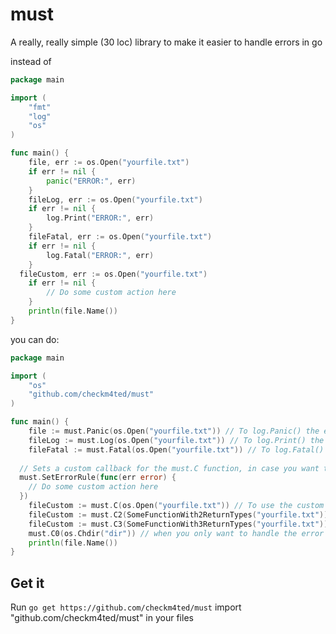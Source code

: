 # must
A really, really simple (30 loc) library to make it easier to handle errors in go

instead of

```go
package main

import (
	"fmt"
	"log"
	"os"
)

func main() {
	file, err := os.Open("yourfile.txt")
	if err != nil {
		panic("ERROR:", err)
	}
	fileLog, err := os.Open("yourfile.txt")
	if err != nil {
		log.Print("ERROR:", err)
	}
	fileFatal, err := os.Open("yourfile.txt")
	if err != nil {
		log.Fatal("ERROR:", err)
	}
  fileCustom, err := os.Open("yourfile.txt")
	if err != nil {
		// Do some custom action here
	}
	println(file.Name())
}
```

you can do:
```go
package main

import (
	"os"
	"github.com/checkm4ted/must"
)

func main() {
	file := must.Panic(os.Open("yourfile.txt")) // To log.Panic() the error
	fileLog := must.Log(os.Open("yourfile.txt")) // To log.Print() the error
	fileFatal := must.Fatal(os.Open("yourfile.txt")) // To log.Fatal() the error
  
  // Sets a custom callback for the must.C function, in case you want to customise what you do with your errors.
  must.SetErrorRule(func(err error) {
    // Do some custom action here
  })
	fileCustom := must.C(os.Open("yourfile.txt")) // To use the custom callback
	fileCustom := must.C2(SomeFunctionWith2ReturnTypes("yourfile.txt"))
	fileCustom := must.C3(SomeFunctionWith3ReturnTypes("yourfile.txt"))
	must.C0(os.Chdir("dir")) // when you only want to handle the error and there are no return types (only returns an error)
	println(file.Name())
}
```

## Get it
Run `go get https://github.com/checkm4ted/must`
import "github.com/checkm4ted/must" in your files
